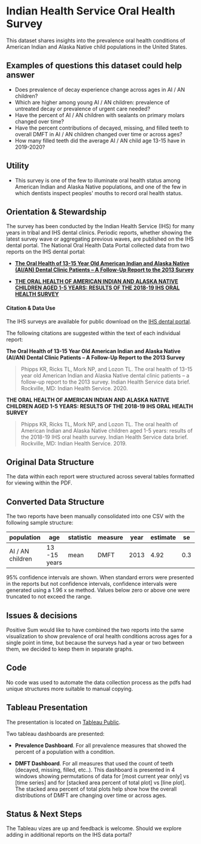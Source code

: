 # Indian Health Service Oral Health Survey

This dataset shares insights into the prevalence oral health conditions of American Indian and Alaska Native child populations in the United States.

## Examples of questions this dataset could help answer

* Does prevalence of decay experience change across ages in AI / AN children?
* Which are higher among young AI / AN children: prevalence of untreated decay or prevalence of urgent care needed?
* Have the percent of AI / AN children with sealants on primary molars changed over time?
* Have the percent contributions of decayed, missing, and filled teeth to overall DMFT in AI / AN children changed over time or across ages?
* How many filled teeth did the average AI / AN child age 13-15 have in 2019-2020?

## Utility

* This survey is one of the few to illuminate oral health status among American Indian and Alaska Native populations, and one of the few in which dentists inspect peoples' mouths to record oral health status. 

## Orientation & Stewardship  

The survey has been conducted by the Indian Health Service (IHS) for many years in tribal and IHS dental clinics. Periodic reports, whether showing the latest survey wave or aggregating previous waves, are published on the IHS dental portal. The National Oral Health Data Portal collected data from two reports on the IHS dental portal:

* [**The Oral Health of 13-15 Year Old American Indian and Alaska Native (AI/AN) Dental Clinic Patients – A Follow-Up Report to the 2013 Survey**](https://www.ihs.gov/doh/documents/surveillance/IHS_Data_Brief_Oral_Health_13-15_Year_Old_Follow-Up_to_2013_Survey.pdf)

* [**THE ORAL HEALTH OF AMERICAN INDIAN AND ALASKA NATIVE CHILDREN AGED 1-5 YEARS: RESULTS OF THE 2018-19 IHS ORAL HEALTH SURVEY**](https://www.ihs.gov/doh/documents/surveillance/2018-19%20Data%20Brief%20of%201-5%20Year-Old%20AI-AN%20Preschool%20Children.pdf) 

#### Citation & Data Use

The IHS surveys are available for public download on the [IHS dental portal](https://www.ihs.gov/doh/). 

The following citations are suggested within the text of each individual report:

**The Oral Health of 13-15 Year Old American Indian and Alaska Native (AI/AN) Dental Clinic Patients – A Follow-Up Report to the 2013 Survey**
> Phipps KR, Ricks TL, Mork NP, and Lozon TL. The oral health of 13-15 year old American Indian and Alaska Native dental
clinic patients – a follow-up report to the 2013 survey. Indian Health Service data brief. Rockville, MD: Indian Health Service. 2020. 

**THE ORAL HEALTH OF AMERICAN INDIAN AND ALASKA NATIVE CHILDREN AGED 1-5 YEARS: RESULTS OF THE 2018-19 IHS ORAL HEALTH SURVEY**
> Phipps KR, Ricks TL, Mork NP, and Lozon TL. The oral health of American Indian and Alaska Native children aged
1-5 years: results of the 2018-19 IHS oral health survey. Indian Health Service data brief. Rockville, MD: Indian
Health Service. 2019.


## Original Data Structure

The data within each report were structured across several tables formatted for viewing within the PDF. 

## Converted Data Structure

The two reports have been manually consolidated into one CSV with the following sample structure:

| population | age | statistic | measure | year | estimate | se | lower_CI | upper_CI |
| ---------- | --- | --------- | ------- | ---- | -------- | -- | -------- | -------- |
| AI / AN children | 13 -15 years | mean | DMFT | 2013 | 4.92 | 0.3 | 4.33 | 5.50 |

95% confidence intervals are shown. When standard errors were presented in the reports but not confidence intervals, confidence intervals were generated using a 1.96 x se method. Values below zero or above one were truncated to not exceed the range.

## Issues & decisions

Positive Sum would like to have combined the two reports into the same visualization to show prevalence of oral health conditions across ages for a single point in time, but because the surveys had a year or two between them, we decided to keep them in separate graphs.

## Code

No code was used to automate the data collection process as the pdfs had unique structures more suitable to manual copying.

## Tableau Presentation

The presentation is located on [Tableau Public](https://public.tableau.com/profile/association.of.state.territorial.dental.directors#!/vizhome/IndianHealthServiceOralHealthSurvey/Orientation).

Two tableau dashboards are presented:

* **Prevalence Dashboard**. For all prevalence measures that showed the percent of a population with a condition.

* **DMFT Dashboard**. For all measures that used the count of teeth (decayed, missing, filled, etc..). This dashboard is presented in 4 windows showing permutations of data for [most current year only] vs [time series] and for [stacked area percent of total plot] vs [line plot]. The stacked area percent of total plots help show how the overall distributions of DMFT are changing over time or across ages. 


## Status & Next Steps

The Tableau vizes are up and feedback is welcome. Should we explore adding in additional reports on the IHS data portal?

